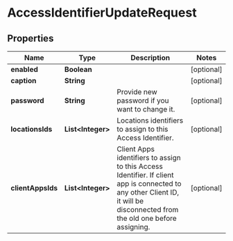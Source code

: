 
# AccessIdentifierUpdateRequest

## Properties
Name | Type | Description | Notes
------------ | ------------- | ------------- | -------------
**enabled** | **Boolean** |  |  [optional]
**caption** | **String** |  |  [optional]
**password** | **String** | Provide new password if you want to change it. |  [optional]
**locationsIds** | **List&lt;Integer&gt;** | Locations identifiers to assign to this Access Identifier. |  [optional]
**clientAppsIds** | **List&lt;Integer&gt;** | Client Apps identifiers to assign to this Access Identifier. If client app is connected to any other Client ID, it will be disconnected from the old one before assigning. |  [optional]



